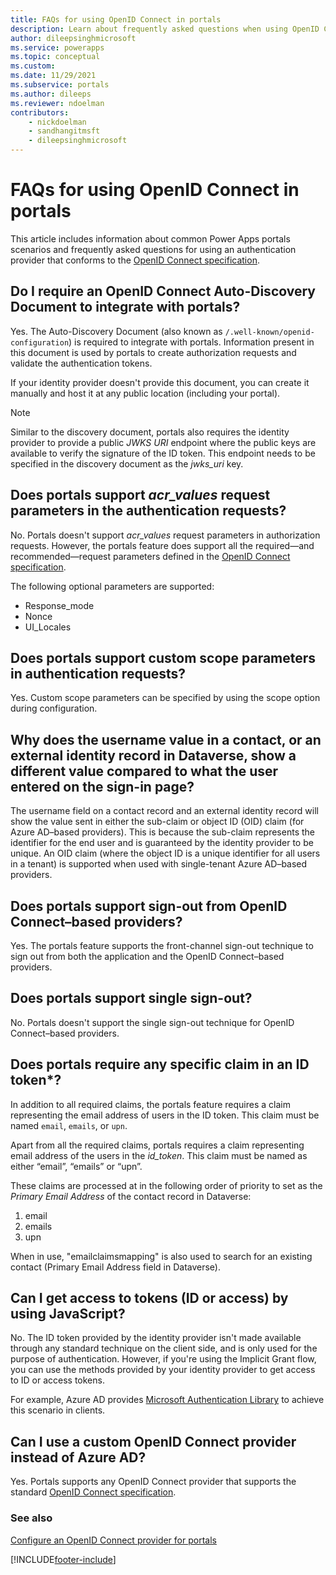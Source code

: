 ```yaml
---
title: FAQs for using OpenID Connect in portals
description: Learn about frequently asked questions when using OpenID Connect providers for authentication in Power Apps portals.
author: dileepsinghmicrosoft
ms.service: powerapps
ms.topic: conceptual
ms.custom: 
ms.date: 11/29/2021
ms.subservice: portals
ms.author: dileeps
ms.reviewer: ndoelman
contributors:
    - nickdoelman
    - sandhangitmsft
    - dileepsinghmicrosoft
---
```


# FAQs for using OpenID Connect in portals

This article includes information about common Power Apps portals scenarios and frequently asked questions for using an authentication provider that conforms to the [OpenID Connect specification](https://openid.net/specs/openid-connect-core-1_0.html).

## Do I require an OpenID Connect Auto-Discovery Document to integrate with portals?

Yes. The Auto-Discovery Document (also known as `/.well-known/openid-configuration`) is required to integrate with portals. Information present in this document is used by portals to create authorization requests and validate the authentication tokens.

If your identity provider doesn't provide this document, you can create it manually and host it at any public location (including your portal).

> [!NOTE]
> Similar to the discovery document, portals also requires the identity provider to provide a public *JWKS URI* endpoint where the public keys are available to verify the signature of the ID token. This endpoint needs to be specified in the discovery document as the *jwks_uri* key.

## Does portals support *acr_values* request parameters in the authentication requests?

No. Portals doesn't support *acr_values* request parameters in authorization requests. However, the portals feature does support all the required&mdash;and recommended&mdash;request parameters defined in the [OpenID Connect specification](https://openid.net/specs/openid-connect-core-1_0.html#AuthRequest).

The following optional parameters are supported:

- Response_mode
- Nonce
- UI_Locales

## Does portals support custom scope parameters in authentication requests?

Yes. Custom scope parameters can be specified by using the scope option during configuration.

## Why does the username value in a contact, or an external identity record in Dataverse, show a different value compared to what the user entered on the sign-in page?

The username field on a contact record and an external identity record will show the value sent in either the sub-claim or object ID (OID) claim (for Azure AD&ndash;based providers). This is because the sub-claim represents the identifier for the end user and is guaranteed by the identity provider to be unique. An OID claim (where the object ID is a unique identifier for all users in a tenant) is supported when used with single-tenant Azure AD&ndash;based providers.

## Does portals support sign-out from OpenID Connect&ndash;based providers?

Yes. The portals feature supports the front-channel sign-out technique to sign out from both the application and the OpenID Connect&ndash;based providers.

## Does portals support single sign-out?

No. Portals doesn't support the single sign-out technique for OpenID Connect&ndash;based providers.

## Does portals require any specific claim in an ID token*?

In addition to all required claims, the portals feature requires a claim representing the email address of users in the ID token. This claim must be named `email`, `emails`, or `upn`.

Apart from all the required claims, portals requires a claim representing email address of the users in the *id_token*. This claim must be named as either “email”, “emails” or “upn”.

These claims are processed at in the following order of priority to set as the *Primary Email Address* of the contact record in Dataverse:

1. email
1. emails
1. upn

When in use, "emailclaimsmapping" is also used to search for an existing contact (Primary Email Address field in Dataverse).

## Can I get access to tokens (ID or access) by using JavaScript?

No. The ID token provided by the identity provider isn't made available through any standard technique on the client side, and is only used for the purpose of authentication. However, if you're using the Implicit Grant flow, you can use the methods provided by your identity provider to get access to ID or access tokens.

For example, Azure AD provides [Microsoft Authentication Library](/azure/active-directory/develop/msal-overview) to achieve this scenario in clients.

## Can I use a custom OpenID Connect provider instead of Azure AD?

Yes. Portals supports any OpenID Connect provider that supports the standard [OpenID Connect specification](https://openid.net/specs/openid-connect-core-1_0.html).

### See also

[Configure an OpenID Connect provider for portals](configure-openid-provider.md)


[!INCLUDE[footer-include](../../../includes/footer-banner.md)]